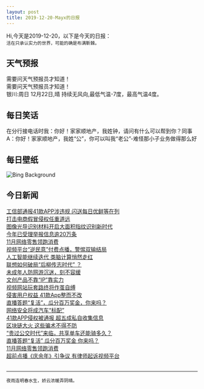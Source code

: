 ```yaml
---
layout: post
title: 2019-12-20-Mayx的日报
---
```


Hi,今天是2019-12-20，以下是今天的日报：<br><small>
活在只承认实力的世界，可能的确是布满靳棘。</small><!--more-->
## 天气预报
需要问天气预报员才知道！<br>需要问天气预报员才知道！<br>银川:周日 12月22日,晴 持续无风向,最低气温-7度，最高气温4度。
## 每日笑话
在分行接电话时我：你好！家家顺地产，我姓钟，请问有什么可以帮到你？同事A：你好！家家顺地产，我姓“公”，你可以叫我“老公”-难怪那小子业务做得那么好
## 每日壁纸
![Bing Background](https://cn.bing.com/th?id=OHR.ValleyForge_EN-US6699070514_1920x1080.jpg&rf=LaDigue_1920x1080.jpg&pid=hp "Cabins in Valley Forge National Historical Park, Pennsylvania (© Mark C. Morris/Shutterstock)")
## 今日新闻

[工信部通报41款APP涉违规 闪送每日优鲜等在列](http://it.people.com.cn/n1/2019/1219/c1009-31513914.html)   
[打击电商假冒侵权任重道远](http://it.people.com.cn/n1/2019/1220/c1009-31514869.html)   
[图像光导识别材料开启大面积指纹识别新时代](http://it.people.com.cn/n1/2019/1220/c1009-31514820.html)   
[今年已受理举报信息逾20万条](http://it.people.com.cn/n1/2019/1220/c1009-31514958.html)   
[11月网络零售领跑消费](http://it.people.com.cn/n1/2019/1220/c1009-31514898.html)   
[视频平台“逆民意”付费点播，警惕双输结局](http://it.people.com.cn/n1/2019/1220/c1009-31515075.html)   
[人工智能继续迭代 类脑计算悄然走红](http://it.people.com.cn/n1/2019/1220/c1009-31515097.html)   
[联想如何破局“后柳传志时代” ？](http://it.people.com.cn/n1/2019/1220/c1009-31515062.html)   
[未成年人防网游沉迷，刻不容缓](http://it.people.com.cn/n1/2019/1220/c1009-31515040.html)   
[文创产品不靠“IP”靠实力](http://it.people.com.cn/n1/2019/1220/c1009-31515035.html)   
[视频网站玩套路终将作茧自缚](http://it.people.com.cn/n1/2019/1220/c1009-31515027.html)   
[侵害用户权益 41款App整而不改](http://it.people.com.cn/n1/2019/1220/c1009-31515025.html)   
[直播答题“复活”，瓜分百万奖金，你来吗？](http://it.people.com.cn/n1/2019/1220/c1009-31515139.html)   
[网络安全将成汽车“标配”](http://it.people.com.cn/n1/2019/1220/c1009-31515024.html)   
[41款APP侵权被通报 超五成私自收集信息](http://it.people.com.cn/n1/2019/1220/c1009-31515174.html)   
[区块链大火 这些骗术不得不防](http://it.people.com.cn/n1/2019/1220/c1009-31515013.html)   
[“贵过公交时代”来临，共享单车还能骑多久？](http://it.people.com.cn/n1/2019/1220/c1009-31515121.html)   
[直播答题“复活” 瓜分百万奖金 你来吗？](http://it.people.com.cn/n1/2019/1220/c1009-31515126.html)   
[11月网络零售领跑消费](http://it.people.com.cn/n1/2019/1220/c1009-31515003.html)   
[超前点播《庆余年》引争议 有律师起诉视频平台](http://it.people.com.cn/n1/2019/1220/c1009-31515000.html)   
<br />

***

<small>夜雨连明春水生，娇云浓暖弄阴晴。</small>
